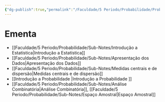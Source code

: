 ```yaml
---
{"dg-publish":true,"permalink":"/Faculdade/5 Periodo/Probabilidade/Probabilidade & Estatística/","tags":["root"],"created":"2024-12-26T10:28:39.170-03:00"}
---
```



# Ementa 
- [[Faculdade/5 Periodo/Probabilidade/Sub-Notes/Introdução a Estatística\|Introdução a Estatística]]
- [[Faculdade/5 Periodo/Probabilidade/Sub-Notes/Apresentação dos Dados\|Apresentação dos Dados]]
- [[Faculdade/5 Periodo/Probabilidade/Sub-Notes/Medidas centrais e de dispersão\|Medidas centrais e de dispersão]]
- [[Introdução a Probabilidade \|Introdução a Probabilidade ]]
- [[Faculdade/5 Periodo/Probabilidade/Sub-Notes/Análise Combinatória\|Análise Combinatória]], [[Faculdade/5 Periodo/Probabilidade/Sub-Notes/Espaço Amostral\|Espaço Amostral]]